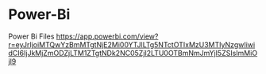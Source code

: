 # Power-Bi
Power Bi Files
https://app.powerbi.com/view?r=eyJrIjoiMTQwYzBmMTgtNjE2Mi00YTJlLTg5NTctOTIxMzU3MTIyNzgwIiwidCI6IjJkMjZmODZjLTM1ZTgtNDk2NC05ZjI2LTU0OTBmNmJmYjI5ZSIsImMiOjl9
